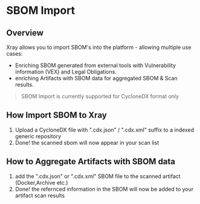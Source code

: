 # SBOM Import

## Overview

Xray allows you to import SBOM's into the platform - allowing multiple use cases:

* Enriching SBOM generated from external tools with Vulnerability information (VEX) and Legal Obligations.
* enriching  Artifacts with SBOM data for aggregated SBOM & Scan results.

> SBOM Import is currently supported for CycloneDX format only



## How Import SBOM to Xray

1. Upload a CycloneDX file with ".cdx.json" / ".cdx.xml" suffix to a indexed generic repository
2. Done! the scanned sbom will now appear in your scan list



## How to Aggregate Artifacts with SBOM data&#x20;

1. add the ".cdx.json" or ".cdx.xml" SBOM file to the scanned artifact (Docker,Archive etc.)
2. Done! the refernced information in the SBOM will now be added to your artifact scan results

